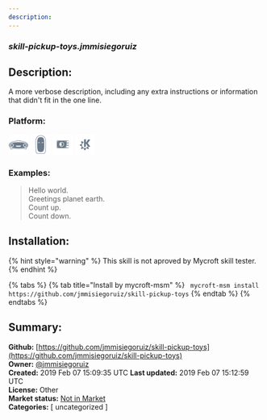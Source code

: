 ```yaml
---
description: 
---
```


### _skill-pickup-toys.jmmisiegoruiz_  
## Description:  
A more verbose description, including any extra instructions or
information that didn't fit in the one line.  
### Platform:  
 ![Mark I](../.gitbook/assets/mark-1-icon.png)  ![Mark II](../.gitbook/assets/mark-2-icon.png)  ![Picroft](../.gitbook/assets/picroft-icon.png)  ![plasmoid](../.gitbook/assets/kde.png)   
### Examples:  
> Hello world.  
> Greetings planet earth.  
> Count up.  
> Count down.  
  
## Installation:  
{% hint style="warning" %}
This skill is not aproved by Mycroft skill tester.
{% endhint %}
    
{% tabs %}
{% tab title="Install by mycroft-msm" %}
``` mycroft-msm install https://github.com/jmmisiegoruiz/skill-pickup-toys```
{% endtab %}
  {% endtabs %}
    
## Summary:  
**Github:** [https://github.com/jmmisiegoruiz/skill-pickup-toys](https://github.com/jmmisiegoruiz/skill-pickup-toys)  
**Owner:** [@jmmisiegoruiz](https://github.com/jmmisiegoruiz)  
**Created:** 2019 Feb 07 15:09:35 UTC  **Last updated:** 2019 Feb 07 15:12:59 UTC  
**License:** Other  
**Market status:** [Not in Market](https://market.mycroft.ai/skill/)  
**Categories:** [ uncategorized ]   
